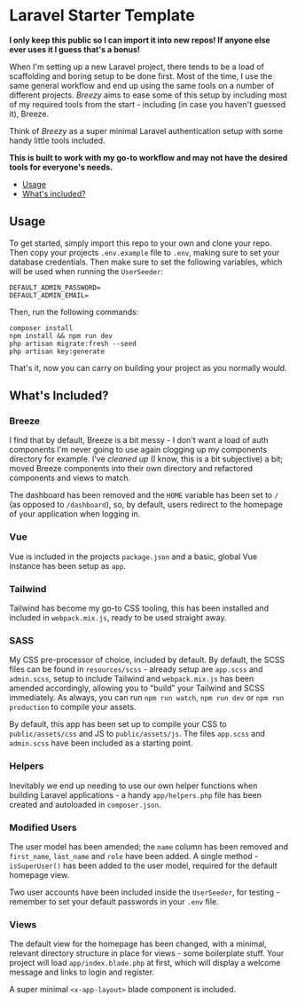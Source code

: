 # Laravel Starter Template

**I only keep this public so I can import it into new repos! If anyone else ever uses it I guess that's a bonus!**

When I'm setting up a new Laravel project, there tends to be a load of scaffolding and boring setup to be done first. Most of the time, I
use the same general workflow and end up using the same tools on a number of different projects. *Breezy* aims to ease some of this setup by including
most of my required tools from the start - including (in case you haven't guessed it), Breeze.

Think of *Breezy* as a super minimal Laravel authentication setup with some handy little tools included.

**This is built to work with my go-to workflow and may not have the desired tools for everyone's needs.**

- <a href="#usage">Usage</a>
- <a href="#included">What's included?</a>

<div id="usage"></div>

##  Usage

To get started, simply import this repo to your own and clone your repo. Then copy your projects `.env.example` file to `.env`, making sure to set your 
database credentials. Then make sure to set the following variables, which will be used when running the `UserSeeder`:

```
DEFAULT_ADMIN_PASSWORD=
DEFAULT_ADMIN_EMAIL=
```

Then, run the following commands:
```
composer install
npm install && npm run dev
php artisan migrate:fresh --seed
php artisan key:generate
```

That's it, now you can carry on building your project as you normally would.

<div id="included"></div>

## What's Included?

### Breeze

I find that by default, Breeze is a bit messy - I don't want a load of auth components I'm never going to
use again clogging up my components directory for example. I've *cleaned up* (I know, this is a bit subjective) a bit; moved
Breeze components into their own directory and refactored components and views to match.

The dashboard has been removed and the `HOME` variable has been set to `/` (as opposed to `/dashboard`), so, by default, 
users redirect to the homepage of your application when logging in.

### Vue

Vue is included in the projects `package.json` and a basic, global Vue instance has been setup as `app`.

### Tailwind

Tailwind has become my go-to CSS tooling, this has been installed and included in `webpack.mix.js`, ready to be used straight
away.

### SASS

My CSS pre-processor of choice, included by default. By default, the SCSS files can be found in `resources/scss` - 
already setup are `app.scss` and `admin.scss`, setup to include Tailwind and `webpack.mix.js` has been amended accordingly, 
allowing you to "build" your Tailwind and SCSS immediately. As always, you can run `npm run watch`, `npm run dev` or 
`npm run production` to compile your assets.

By default, this app has been set up to compile your CSS to `public/assets/css` and JS to `public/assets/js`. The files `app.scss` and
`admin.scss` have been included as a starting point.

### Helpers

Inevitably we end up needing to use our own helper functions when building Laravel applications - a handy `app/helpers.php` file
has been created and autoloaded in `composer.json`.

### Modified Users

The user model has been amended; the `name` column has been removed and `first_name`, `last_name` and `role` have been added.
A single method - `isSuperUser()` has been added to the user model, required for the default homepage view.

Two user accounts have been included inside the `UserSeeder`, for testing - remember to set your default passwords in your `.env` 
file.

### Views

The default view for the homepage has been changed, with a minimal, relevant directory structure in place for views - some boilerplate stuff.
Your project will load `app/index.blade.php` at first, which will display a welcome message and links to login and register. 

A super minimal `<x-app-layout>` blade component is included.


